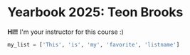 # Yearbook 2025: Teon Brooks

**HI!!** I'm your instructor for this course :)

```python
my_list = ['This', 'is', 'my', 'favorite', 'listname']
```
